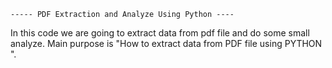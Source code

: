     ----- PDF Extraction and Analyze Using Python ----

In this code we are going to extract data from pdf file and do some small analyze. 
Main purpose is "How to extract data from PDF file using PYTHON ".

